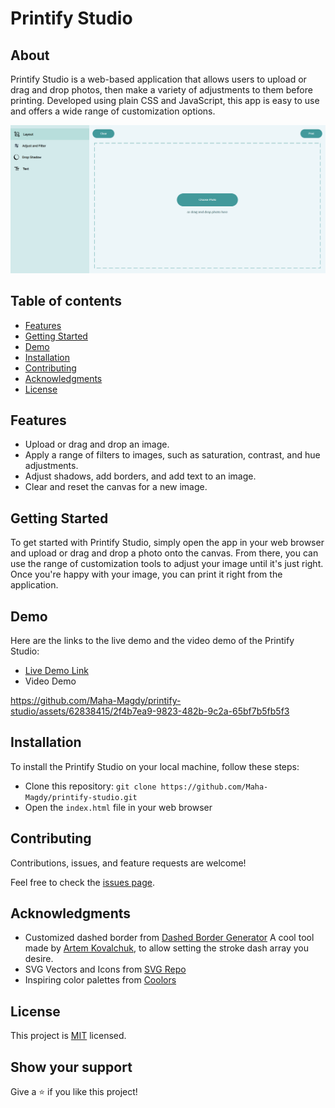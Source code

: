 # Printify Studio

## About

Printify Studio is a web-based application that allows users to upload or drag and drop photos, then make a variety of adjustments to them before printing. Developed using plain CSS and JavaScript, this app is easy to use and offers a wide range of customization options.

![screenshot](./app_screenshot.png)
## Table of contents

- [ Features ](#features)
- [ Getting Started ](#getting_started)
- [ Demo ](#demo)
- [ Installation ](#installation)
- [ Contributing ](#contributing)
- [ Acknowledgments ](#acknowledgments)
- [ License ](#license)

<a name="features"></a>

## Features

- Upload or drag and drop an image.
- Apply a range of filters to images, such as saturation, contrast, and hue adjustments.
- Adjust shadows, add borders, and add text to an image.
- Clear and reset the canvas for a new image.

<a name="getting_started"></a>


## Getting Started 

To get started with Printify Studio, simply open the app in your web browser and upload or drag and drop a photo onto the canvas. From there, you can use the range of customization tools to adjust your image until it's just right. Once you're happy with your image, you can print it right from the application.

<a name="demo"></a>

## Demo

Here are the links to the live demo and the video demo of the Printify Studio:

- [Live Demo Link](https://maha-magdy.github.io/printify-studio/)
- Video Demo

https://github.com/Maha-Magdy/printify-studio/assets/62838415/2f4b7ea9-9823-482b-9c2a-65bf7b5fb5f3

<a name="installation"></a>

## Installation

To install the Printify Studio on your local machine, follow these steps:

- Clone this repository: `git clone https://github.com/Maha-Magdy/printify-studio.git`
- Open the `index.html` file in your web browser

<a name="contributing"></a>

## Contributing

Contributions, issues, and feature requests are welcome!

Feel free to check the [issues page](https://github.com/Maha-Magdy/printify-studio/issues).

<a name="acknowledgments"></a>

## Acknowledgments

- Customized dashed border from <a href="https://kovart.github.io/dashed-border-generator/">Dashed Border Generator</a> A cool tool made by <a href="https://github.com/kovart">Artem Kovalchuk</a>, to allow setting the stroke dash array you desire.
- SVG Vectors and Icons from <a href="https://www.svgrepo.com/">SVG Repo</a>
- Inspiring color palettes from <a href="https://coolors.co/palettes/popular">Coolors</a>

<a name="license"></a>

## License

This project is [MIT](./LICENSE) licensed.

## Show your support

Give a ⭐️ if you like this project!
